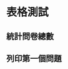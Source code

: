 # 表格測試

<div id="load-file">
<script src="LoadXLSX.js"></script>
<script src="ParseXLSX.js"></script>
<script src="ParseTranslate.js"></script>
<script src="ParseTable.js"></script>
<script>
// Load the XLSX file
var workbook = LoadXLSX('./AI-Magician.xlsx');

// Parse the XLSX file
var parsedData = ParseXLSX(workbook);

// Parse the 'Translate' page
var translateMapping = ParseTranslate(parsedData['Translate']);

// Parse the other pages
for(var language in parsedData) {
    if(language !== 'Translate') {
        parsedData[language] = ParseTable(parsedData[language], translateMapping, language);
    }
}
</script>
</div>

## 統計問卷總數

<div id="total-replies">
<script>
// Calculate and display the total number of replies
var totalReplies = 0;
for(var language in parsedData) {
    if(language !== 'Translate') {
        totalReplies += parsedData[language].length;
    }
}
document.getElementById('total-replies').innerText = "Total Replies: " + totalReplies;
</script>
</div>

## 列印第一個問題

<div id="first-question">
<script src="https://cdnjs.cloudflare.com/ajax/libs/Chart.js/2.9.4/Chart.min.js"></script>
<script>
// Get the first question
var firstQuestion = parsedData['en'][0];

// Print the question title
document.getElementById('first-question').innerText = "First Question: " + firstQuestion['Question'];

// If the question type is 'Checkbox', draw a histogram
if(firstQuestion['type'] === 'Checkbox') {
    // Assume the answers are in a column named 'Answer'
    var answers = firstQuestion['Answer'];

    // Count the number of times each option was selected
    var counts = {};
    for(var i=0; i<answers.length; i++) {
        if(answers[i] in counts) {
            counts[answers[i]]++;
        } else {
            counts[answers[i]] = 1;
        }
    }

    // Create the data for the histogram
    var histogramData = {
        labels: Object.keys(counts),
        datasets: [{
            data: Object.values(counts),
            backgroundColor: 'rgba(75, 192, 192, 0.2)',
            borderColor: 'rgba(75, 192, 192, 1)',
            borderWidth: 1
        }]
    };

    // Draw the histogram
    var ctx = document.getElementById('first-question').getContext('2d');
    var histogram = new Chart(ctx, {
        type: 'bar',
        data: histogramData,
        options: {
            scales: {
                yAxes: [{
                    ticks: {
                        beginAtZero: true
                    }
                }]
            }
        }
    });
}
</script>
</div>
